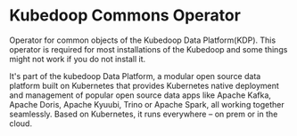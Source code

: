 # Kubedoop Commons Operator

Operator for common objects of the Kubedoop Data Platform(KDP). This operator is required for most installations of the Kubedoop and some things might not work if you do not install it.

It's part of the kubedoop Data Platform, a modular open source data platform built on Kubernetes that provides Kubernetes native deployment
and management of popular open source data apps like Apache Kafka, Apache Doris, Apache Kyuubi, Trino or Apache Spark, all working
together seamlessly. Based on Kubernetes, it runs everywhere – on prem or in the cloud.
